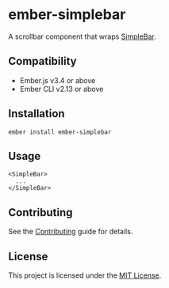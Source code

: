 ember-simplebar
==============================================================================

A scrollbar component that wraps [SimpleBar](https://github.com/Grsmto/simplebar).



Compatibility
------------------------------------------------------------------------------

* Ember.js v3.4 or above
* Ember CLI v2.13 or above


Installation
------------------------------------------------------------------------------

```
ember install ember-simplebar
```


Usage
------------------------------------------------------------------------------

```
<SimpleBar>
  ...
</SimpleBar>
```


Contributing
------------------------------------------------------------------------------

See the [Contributing](CONTRIBUTING.md) guide for details.


License
------------------------------------------------------------------------------

This project is licensed under the [MIT License](LICENSE.md).
